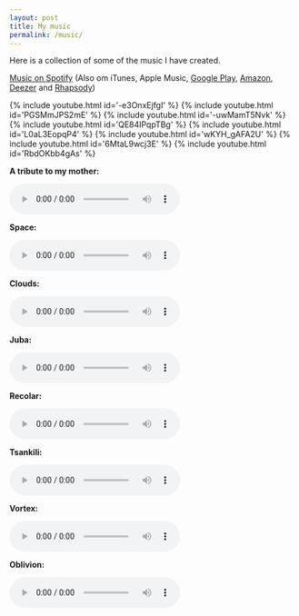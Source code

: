 ```yaml
---
layout: post
title: My music
permalink: /music/
---
```


Here is a collection of some of the music I have created.

[Music on Spotify](https://open.spotify.com/artist/1Y8BKB23oNJxGgVnce45k5?si=baqjpXM3QcmD4oV_VNQuvw) (Also om iTunes, Apple Music, [Google Play](https://play.google.com/store/search?q=Geir%20Isene&hl=en), [Amazon](http://www.amazon.com/s/ref=nb_sb_noss/184-7057868-8952559?url=search-alias=aps&field-keywords=Geir%20Isene), [Deezer](http://www.deezer.com/artist/9927232) and [Rhapsody](http://www.rhapsody.com/artist/geir-isene))

{% include youtube.html id='-e3OnxEjfgI' %}
{% include youtube.html id='PGSMmJPS2mE' %}
{% include youtube.html id='-uwMamT5Nvk' %}
{% include youtube.html id='QE84IPqpTBg' %}
{% include youtube.html id='L0aL3EopqP4' %}
{% include youtube.html id='wKYH_gAFA2U' %}
{% include youtube.html id='6MtaL9wcj3E' %}
{% include youtube.html id='RbdOKbb4gAs' %}

<p><b>A tribute to my mother:</b></p>
<p><audio src="/assets/music/mamma.mp3" controls preload></audio></p>
<p><b>Space:</b></p>
<p><audio src="/assets/music/space1.mp3" controls preload></audio></p>
<p><b>Clouds:</b></p>
<p><audio src="/assets/music/clouds.mp3" controls preload></audio></p>
<p><b>Juba:</b></p>
<p><audio src="/assets/music/pre-juba.mp3" controls preload></audio></p>
<p><b>Recolar:</b></p>
<p><audio src="/assets/music/recolar.mp3" controls preload></audio></p>
<p><b>Tsankili:</b></p>
<p><audio src="/assets/music/tsankili.mp3" controls preload></audio></p>
<p><b>Vortex:</b></p>
<p><audio src="/assets/music/vortex.mp3" controls preload></audio></p>
<p><b>Oblivion:</b></p>
<p><audio src="/assets/music/oblivion.mp3" controls preload></audio></p>

